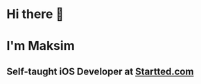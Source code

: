 # Hi there 👋

# I'm Maksim

## Self-taught iOS Developer at [Startted.com](https://www.startted.com "startted.com")
